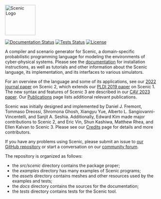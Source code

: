 [<img src="https://docs.scenic-lang.org/en/latest/_static/logo-full.svg" alt="Scenic Logo" height="100">](https://scenic-lang.org/)

[![Documentation Status](https://readthedocs.org/projects/scenic-lang/badge/?version=latest)](https://docs.scenic-lang.org/en/latest/?badge=latest)
[![Tests Status](https://github.com/BerkeleyLearnVerify/Scenic/actions/workflows/run-tests.yml/badge.svg)](https://github.com/BerkeleyLearnVerify/Scenic/actions/workflows/run-tests.yml)
[![License](https://img.shields.io/badge/License-BSD%203--Clause-blue.svg)](https://opensource.org/licenses/BSD-3-Clause)

A compiler and scenario generator for Scenic, a domain-specific probabilistic programming language for modeling the environments of cyber-physical systems.
Please see the [documentation](https://docs.scenic-lang.org/) for installation instructions, as well as tutorials and other information about the Scenic language, its implementation, and its interfaces to various simulators.

For an overview of the language and some of its applications, see our [2022 journal paper](https://link.springer.com/article/10.1007/s10994-021-06120-5) on Scenic 2, which extends our [PLDI 2019 paper](https://arxiv.org/abs/1809.09310) on Scenic 1.
The new syntax and features of Scenic 3 are described in our [CAV 2023 paper](https://arxiv.org/abs/2307.03325).
Our [Publications](https://docs.scenic-lang.org/en/latest/publications.html) page lists additional relevant publications.

Scenic was initially designed and implemented by Daniel J. Fremont, Tommaso Dreossi, Shromona Ghosh, Xiangyu Yue, Alberto L. Sangiovanni-Vincentelli, and Sanjit A. Seshia.
Additionally, Edward Kim made major contributions to Scenic 2, and Eric Vin, Shun Kashiwa, Matthew Rhea, and Ellen Kalvan to Scenic 3.
Please see our [Credits](https://docs.scenic-lang.org/en/latest/credits.html) page for details and more contributors.

If you have any problems using Scenic, please submit an issue to [our GitHub repository](https://github.com/BerkeleyLearnVerify/Scenic) or start a conversation on our [community forum](https://forum.scenic-lang.org/).

The repository is organized as follows:

* the _src/scenic_ directory contains the package proper;
* the _examples_ directory has many examples of Scenic programs;
* the _assets_ directory contains meshes and other resources used by the examples and tests;
* the _docs_ directory contains the sources for the documentation;
* the _tests_ directory contains tests for the Scenic tool.
